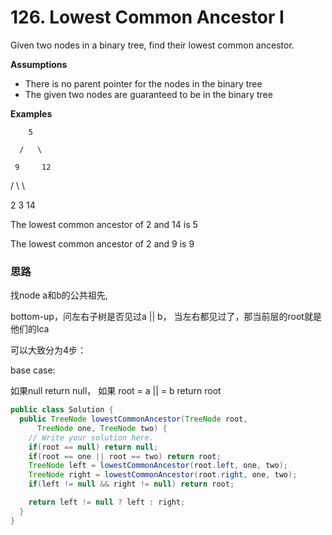 # 126. Lowest Common Ancestor I

Given two nodes in a binary tree, find their lowest common ancestor.

**Assumptions**

* There is no parent pointer for the nodes in the binary tree
* The given two nodes are guaranteed to be in the binary tree

**Examples**

        5

      /   \

     9     12

   /  \      \

  2    3      14

The lowest common ancestor of 2 and 14 is 5

The lowest common ancestor of 2 and 9 is 9

### 思路

找node a和b的公共祖先,

bottom-up，问左右子树是否见过a \|\| b， 当左右都见过了，那当前层的root就是他们的lca

可以大致分为4步：

base case: 

如果null return null， 如果 root = a \|\| = b return root

```java
public class Solution {
  public TreeNode lowestCommonAncestor(TreeNode root,
      TreeNode one, TreeNode two) {
    // Write your solution here.
    if(root == null) return null;
    if(root == one || root == two) return root;
    TreeNode left = lowestCommonAncestor(root.left, one, two);
    TreeNode right = lowestCommonAncestor(root.right, one, two);
    if(left != null && right != null) return root;

    return left != null ? left : right;
  }
}
```

